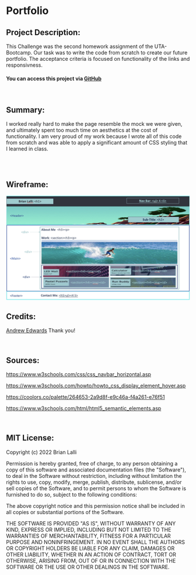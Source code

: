 # Portfolio

## Project Description:
This Challenge was the second homework assignment of the UTA-Bootcamp. Our task was to write the code from scratch to create our future portfolio. The acceptance criteria is focused on functionality of the links and responsivness.



#### You can access this project via [GitHub](https://github.com/BrianLalli/Portfolio)

<br>




## Summary:

I worked really hard to make the page resemble the mock we were given, and ultimately spent too much time on aesthetics at the cost of functionality. I am very proud of my work because I wrote all of this code from scratch and was able to apply a significant amount of CSS styling that I learned in class.

<br>


<br>

## Wireframe:
![image](./assets/images/Image%206-24-22%20at%205.11%20PM.jpg)


## Credits:
[Andrew Edwards](https://github.com/Andrew87E)
Thank you!

<br>

## Sources:
https://www.w3schools.com/css/css_navbar_horizontal.asp

https://www.w3schools.com/howto/howto_css_display_element_hover.asp

https://coolors.co/palette/264653-2a9d8f-e9c46a-f4a261-e76f51

https://www.w3schools.com/html/html5_semantic_elements.asp

<br>

## MIT License:

Copyright (c) 2022 Brian Lalli

Permission is hereby granted, free of charge, to any person obtaining a copy
of this software and associated documentation files (the "Software"), to deal
in the Software without restriction, including without limitation the rights
to use, copy, modify, merge, publish, distribute, sublicense, and/or sell
copies of the Software, and to permit persons to whom the Software is
furnished to do so, subject to the following conditions:

The above copyright notice and this permission notice shall be included in all
copies or substantial portions of the Software.

THE SOFTWARE IS PROVIDED "AS IS", WITHOUT WARRANTY OF ANY KIND, EXPRESS OR
IMPLIED, INCLUDING BUT NOT LIMITED TO THE WARRANTIES OF MERCHANTABILITY,
FITNESS FOR A PARTICULAR PURPOSE AND NONINFRINGEMENT. IN NO EVENT SHALL THE
AUTHORS OR COPYRIGHT HOLDERS BE LIABLE FOR ANY CLAIM, DAMAGES OR OTHER
LIABILITY, WHETHER IN AN ACTION OF CONTRACT, TORT OR OTHERWISE, ARISING FROM,
OUT OF OR IN CONNECTION WITH THE SOFTWARE OR THE USE OR OTHER DEALINGS IN THE
SOFTWARE.
